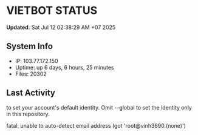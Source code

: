 # VIETBOT STATUS
**Updated**: Sat Jul 12 02:38:29 AM +07 2025

## System Info
- IP: 103.77.172.150
- Uptime: up 6 days, 6 hours, 25 minutes
- Files: 20302

## Last Activity

to set your account's default identity.
Omit --global to set the identity only in this repository.

fatal: unable to auto-detect email address (got 'root@vinh3690.(none)')
